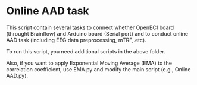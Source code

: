 # Online AAD task

This script contain several tasks to connect whether OpenBCI board (throught Brainflow) and Arduino board (Serial port) and to conduct online AAD task (including EEG data preprocessing, mTRF,.etc).

To run this script, you need additional scripts in the above folder. 

Also, if you want to apply Exponential Moving Average (EMA) to the correlation coefficient, use EMA.py and modify the main script (e.g., Online AAD.py).
